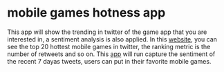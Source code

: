 # mobile games hotness app
This app will show the trending in twitter of the game app that you are interested in, a sentiment analysis is also applied.
In this [website](https://games-app-hotness.herokuapp.com/index.html), you can see the top 20 hottest mobile games in twitter, 
the ranking metric is the number of retweets and so on.
This [app](https://mighty-coast-56990.herokuapp.com) will run capture the sentiment of the recent 7 dayas tweets, users can put in their
favorite mobile games.
